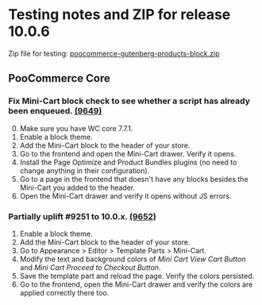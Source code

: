 # Testing notes and ZIP for release 10.0.6

Zip file for testing: [poocommerce-gutenberg-products-block.zip](https://github.com/poocommerce/poocommerce-blocks/files/11604483/poocommerce-gutenberg-products-block.zip)

## PooCommerce Core

### Fix Mini-Cart block check to see whether a script has already been enqueued. [(9649)](https://github.com/poocommerce/poocommerce-blocks/pull/9649)

0. Make sure you have WC core 7.7.1.
1. Enable a block theme.
2. Add the Mini-Cart block to the header of your store.
3. Go to the frontend and open the Mini-Cart drawer. Verify it opens.
4. Install the Page Optimize and Product Bundles plugins (no need to change anything in their configuration).
5. Go to a page in the frontend that doesn't have any blocks besides the Mini-Cart you added to the header.
6. Open the Mini-Cart drawer and verify it opens without JS errors.

### Partially uplift #9251 to 10.0.x. [(9652)](https://github.com/poocommerce/poocommerce-blocks/pull/9652)

1. Enable a block theme.
2. Add the Mini-Cart block to the header of your store.
3. Go to Appearance > Editor > Template Parts > Mini-Cart.
4. Modify the text and background colors of _Mini Cart View Cart Button_ and _Mini Cart Proceed to Checkout Button_.
5. Save the template part and reload the page. Verify the colors persisted.
6. Go to the frontend, open the Mini-Cart drawer and verify the colors are applied correctly there too.

